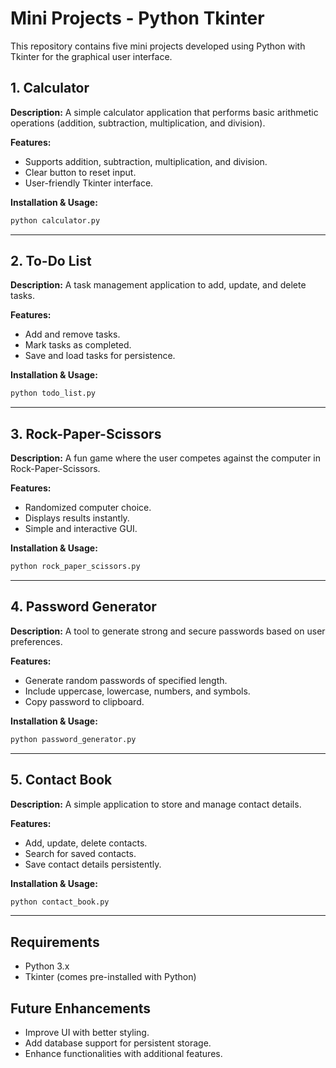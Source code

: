 # Mini Projects - Python Tkinter

This repository contains five mini projects developed using Python with Tkinter for the graphical user interface.

## 1. Calculator
**Description:** A simple calculator application that performs basic arithmetic operations (addition, subtraction, multiplication, and division).

**Features:**
- Supports addition, subtraction, multiplication, and division.
- Clear button to reset input.
- User-friendly Tkinter interface.

**Installation & Usage:**
```sh
python calculator.py
```

---

## 2. To-Do List
**Description:** A task management application to add, update, and delete tasks.

**Features:**
- Add and remove tasks.
- Mark tasks as completed.
- Save and load tasks for persistence.

**Installation & Usage:**
```sh
python todo_list.py
```

---

## 3. Rock-Paper-Scissors
**Description:** A fun game where the user competes against the computer in Rock-Paper-Scissors.

**Features:**
- Randomized computer choice.
- Displays results instantly.
- Simple and interactive GUI.

**Installation & Usage:**
```sh
python rock_paper_scissors.py
```

---

## 4. Password Generator
**Description:** A tool to generate strong and secure passwords based on user preferences.

**Features:**
- Generate random passwords of specified length.
- Include uppercase, lowercase, numbers, and symbols.
- Copy password to clipboard.

**Installation & Usage:**
```sh
python password_generator.py
```

---

## 5. Contact Book
**Description:** A simple application to store and manage contact details.

**Features:**
- Add, update, delete contacts.
- Search for saved contacts.
- Save contact details persistently.

**Installation & Usage:**
```sh
python contact_book.py
```

---

## Requirements
- Python 3.x
- Tkinter (comes pre-installed with Python)

## Future Enhancements
- Improve UI with better styling.
- Add database support for persistent storage.
- Enhance functionalities with additional features.



